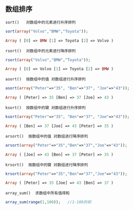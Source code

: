 ## 数组排序
`sort()   对数组中的元素进行升序排列 `
```php
sort(array("Volvo","BMW","Toyota"));

Array ( [0] => BMW [1] => Toyota [2] => Volvo )
```
`rsort()  对数组中的元素进行降序排列 `
```php
rsort(array("Volvo","BMW","Toyota"));

Array ( [0] => Volvo [1] => Toyota [2] => BMW )
```
`asort()  按数组中的值 对数组进行升序排列`
```php
asort(array("Peter"=>"35", "Ben"=>"37", "Joe"=>"43"));

Array ( [Peter] => 35 [Ben] => 37 [Joe] => 43 )
```
`ksort()  按数组中的键 对数组进行升序排列`
```php
ksort(array("Peter"=>"35", "Ben"=>"37", "Joe"=>"43"));

Array ( [Ben] => 37 [Joe] => 43 [Peter] => 35 )
```
`arsort()  按数组中的值 对数组进行降序排列`
```php
arsort(array("Peter"=>"35","Ben"=>"37","Joe"=>"43"));

Array ( [Joe] => 43 [Ben] => 37 [Peter] => 35 )
```
`krsort()  按数组中的键 对数组进行降序排列`
```php
krsort(array("Peter"=>"35","Ben"=>"37","Joe"=>"43"));

Array ( [Peter] => 35 [Joe] => 43 [Ben] => 37 )
```
`array_sum()  求数组中所有值得和`
```php
array_sum(range(1,100));   //1-100的和
```